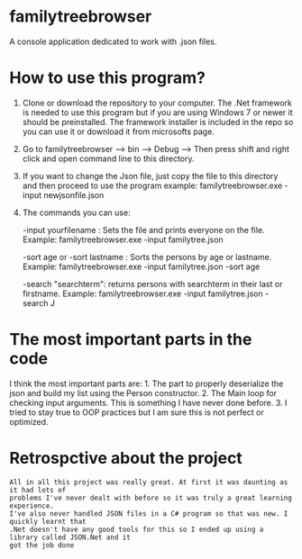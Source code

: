 # familytreebrowser
A console application dedicated to work with .json files. 

# How to use this program?
  1. Clone or download the repository to your computer. The .Net framework is needed to use this program but if you are using Windows 7 or newer it should be preinstalled. The framework installer is included in the repo so you can use it or download it from microsofts page.
  2. Go to familytreebrowser --> bin --> Debug --> Then press shift and right click and open command line to this directory.
  3. If you want to change the Json file, just copy the file to this directory and then proceed to use the program example:
  familytreebrowser.exe -input newjsonfile.json
  4. The commands you can use:
  
      -input yourfilename : Sets the file and prints everyone on the file. Example: familytreebrowser.exe -input familytree.json
      
      -sort age or -sort lastname : Sorts the persons by age or lastname. Example: familytreebrowser.exe -input familytree.json -sort age
      
      -search "searchterm": returns persons with searchterm in their last or firstname. Example: familytreebrowser.exe -input familytree.json -search J
      
# The most important parts in the code

I think the most important parts are:
    1. The part to properly deserialize the json and build my list using the Person constructor.
    2. The Main loop for checking input arguments. This is something I have never done before. 
    3. I tried to stay true to OOP practices but I am sure this is not perfect or optimized.
    
# Retrospctive about the project

    All in all this project was really great. At first it was daunting as it had lots of 
    problems I've never dealt with before so it was truly a great learning experience. 
    I've also never handled JSON files in a C# program so that was new. I quickly learnt that
    .Net doesn't have any good tools for this so I ended up using a library called JSON.Net and it 
    got the job done 
